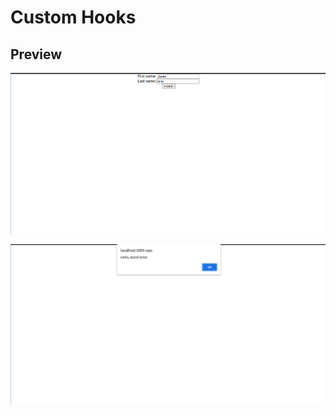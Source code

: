 # Custom Hooks

## Preview

![Preview Input](preview_input.png)

![Preview Message](preview_message.png)

